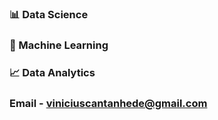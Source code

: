 ### 📊 Data Science
### :robot: Machine Learning
### 📈 Data Analytics 
### Email - viniciuscantanhede@gmail.com
